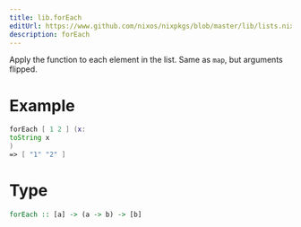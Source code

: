 ```yaml
---
title: lib.forEach
editUrl: https://www.github.com/nixos/nixpkgs/blob/master/lib/lists.nix#L52C13
description: forEach
---
```


Apply the function to each element in the list. Same as `map`, but arguments
flipped.

# Example

```nix
forEach [ 1 2 ] (x:
toString x
)
=> [ "1" "2" ]
```

# Type

```haskell
forEach :: [a] -> (a -> b) -> [b]
```
